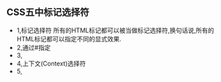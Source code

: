 CSS五中标记选择符
----------------
* 1,标记选择符 所有的HTML标记都可以被当做标记选择符,换句话说,所有的HTML标记都可以指定不同的显式效果.
* 2,通过#指定
* 3,
* 4,上下文(Context)选择符
* 5,